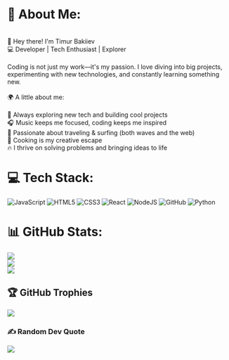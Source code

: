 # 💫 About Me:
<br>👋 Hey there! I'm Timur Bakiiev<br>💻 Developer | Tech Enthusiast | Explorer<br><br>Coding is not just my work—it's my passion. I love diving into big projects, experimenting with new technologies, and constantly learning something new.<br><br>🌍 A little about me:<br><br>🚀 Always exploring new tech and building cool projects<br>🎧 Music keeps me focused, coding keeps me inspired<br>🌊 Passionate about traveling & surfing (both waves and the web)<br>🍳 Cooking is my creative escape<br>🔥 I thrive on solving problems and bringing ideas to life

# 💻 Tech Stack:
![JavaScript](https://img.shields.io/badge/javascript-%23323330.svg?style=for-the-badge&logo=javascript&logoColor=%23F7DF1E) ![HTML5](https://img.shields.io/badge/html5-%23E34F26.svg?style=for-the-badge&logo=html5&logoColor=white) ![CSS3](https://img.shields.io/badge/css3-%231572B6.svg?style=for-the-badge&logo=css3&logoColor=white) ![React](https://img.shields.io/badge/react-%2320232a.svg?style=for-the-badge&logo=react&logoColor=%2361DAFB) ![NodeJS](https://img.shields.io/badge/node.js-6DA55F?style=for-the-badge&logo=node.js&logoColor=white) ![GitHub](https://img.shields.io/badge/github-%23121011.svg?style=for-the-badge&logo=github&logoColor=white) ![Python](https://img.shields.io/badge/python-3670A0?style=for-the-badge&logo=python&logoColor=ffdd54)
# 📊 GitHub Stats:
![](https://github-readme-stats.vercel.app/api?username=Tim124v&theme=dark&hide_border=false&include_all_commits=false&count_private=false)<br/>
![](https://nirzak-streak-stats.vercel.app/?user=Tim124v&theme=dark&hide_border=false)<br/>
![](https://github-readme-stats.vercel.app/api/top-langs/?username=Tim124v&theme=dark&hide_border=false&include_all_commits=false&count_private=false&layout=compact)

## 🏆 GitHub Trophies
![](https://github-profile-trophy.vercel.app/?username=Tim124v&theme=gruvbox&no-frame=false&no-bg=false&margin-w=4)

### ✍️ Random Dev Quote
![](https://quotes-github-readme.vercel.app/api?type=horizontal&theme=radical)



<!-- Proudly created with GPRM ( https://gprm.itsvg.in ) -->
